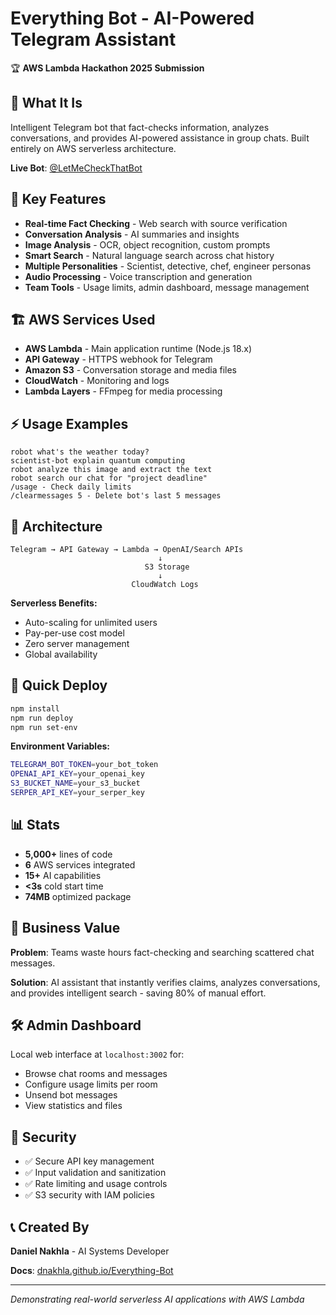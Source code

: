 # Everything Bot - AI-Powered Telegram Assistant

🏆 **AWS Lambda Hackathon 2025 Submission**

## 🎯 What It Is

Intelligent Telegram bot that fact-checks information, analyzes conversations, and provides AI-powered assistance in group chats. Built entirely on AWS serverless architecture.

**Live Bot**: [@LetMeCheckThatBot](https://t.me/LetMeCheckThatBot)

## 🚀 Key Features

- **Real-time Fact Checking** - Web search with source verification
- **Conversation Analysis** - AI summaries and insights  
- **Image Analysis** - OCR, object recognition, custom prompts
- **Smart Search** - Natural language search across chat history
- **Multiple Personalities** - Scientist, detective, chef, engineer personas
- **Audio Processing** - Voice transcription and generation
- **Team Tools** - Usage limits, admin dashboard, message management

## 🏗️ AWS Services Used

- **AWS Lambda** - Main application runtime (Node.js 18.x)
- **API Gateway** - HTTPS webhook for Telegram
- **Amazon S3** - Conversation storage and media files
- **CloudWatch** - Monitoring and logs
- **Lambda Layers** - FFmpeg for media processing

## ⚡ Usage Examples

```
robot what's the weather today?
scientist-bot explain quantum computing
robot analyze this image and extract the text
robot search our chat for "project deadline"
/usage - Check daily limits
/clearmessages 5 - Delete bot's last 5 messages
```

## 🔧 Architecture

```
Telegram → API Gateway → Lambda → OpenAI/Search APIs
                                 ↓
                              S3 Storage
                                 ↓
                           CloudWatch Logs
```

**Serverless Benefits:**
- Auto-scaling for unlimited users
- Pay-per-use cost model
- Zero server management
- Global availability

## 🚀 Quick Deploy

```bash
npm install
npm run deploy
npm run set-env
```

**Environment Variables:**
```bash
TELEGRAM_BOT_TOKEN=your_bot_token
OPENAI_API_KEY=your_openai_key
S3_BUCKET_NAME=your_s3_bucket
SERPER_API_KEY=your_serper_key
```

## 📊 Stats

- **5,000+** lines of code
- **6** AWS services integrated
- **15+** AI capabilities
- **<3s** cold start time
- **74MB** optimized package

## 🎯 Business Value

**Problem**: Teams waste hours fact-checking and searching scattered chat messages.

**Solution**: AI assistant that instantly verifies claims, analyzes conversations, and provides intelligent search - saving 80% of manual effort.

## 🛠️ Admin Dashboard

Local web interface at `localhost:3002` for:
- Browse chat rooms and messages
- Configure usage limits per room
- Unsend bot messages
- View statistics and files

## 🔐 Security

- ✅ Secure API key management
- ✅ Input validation and sanitization  
- ✅ Rate limiting and usage controls
- ✅ S3 security with IAM policies

## 📞 Created By

**Daniel Nakhla** - AI Systems Developer

**Docs**: [dnakhla.github.io/Everything-Bot](https://dnakhla.github.io/Everything-Bot/)

---

*Demonstrating real-world serverless AI applications with AWS Lambda*